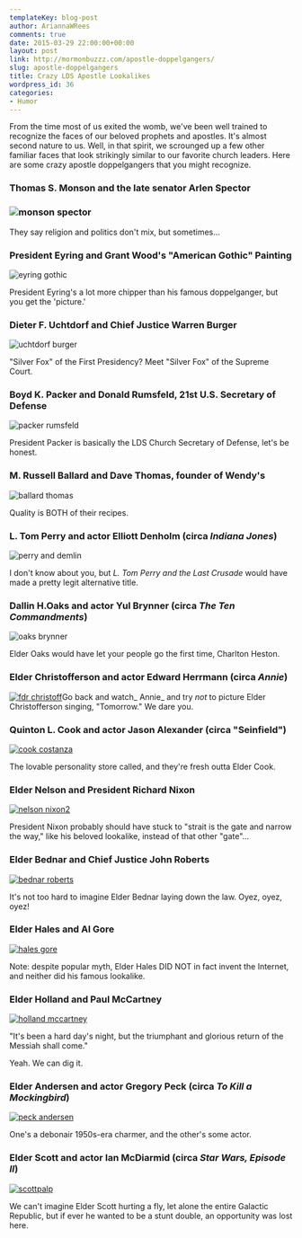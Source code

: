 ```yaml
---
templateKey: blog-post
author: AriannaWRees
comments: true
date: 2015-03-29 22:00:00+00:00
layout: post
link: http://mormonbuzzz.com/apostle-doppelgangers/
slug: apostle-doppelgangers
title: Crazy LDS Apostle Lookalikes
wordpress_id: 36
categories:
- Humor
---
```


From the time most of us exited the womb, we've been well trained to recognize the faces of our beloved prophets and apostles. It's almost second nature to us. Well, in that spirit, we scrounged up a few other familiar faces that look strikingly similar to our favorite church leaders. Here are some crazy apostle doppelgangers that you might recognize.


### Thomas S. Monson and the late senator Arlen Spector





### ![monson spector](/img/monson-spector.jpg)




They say religion and politics don't mix, but sometimes...


### President Eyring and Grant Wood's "American Gothic" Painting



![eyring gothic](/img/eyring-gothic.jpg)

President Eyring's a lot more chipper than his famous doppelganger, but you get the 'picture.'


### Dieter F. Uchtdorf and Chief Justice Warren Burger



![uchtdorf burger](/img/uchtdorf-burger.jpg)

"Silver Fox" of the First Presidency? Meet "Silver Fox" of the Supreme Court.


### Boyd K. Packer and Donald Rumsfeld, 21st U.S. Secretary of Defense



![packer rumsfeld](/img/packer-rumsfeld.jpg)

President Packer is basically the LDS Church Secretary of Defense, let's be honest.


### M. Russell Ballard and Dave Thomas, founder of Wendy's



![ballard thomas](/img/ballard-thomas.jpg)

Quality is BOTH of their recipes.


### L. Tom Perry and actor Elliott Denholm (circa _Indiana Jones_)



![perry and demlin](/img/perry-and-demlin.jpg)

I don't know about you, but _L. Tom Perry and the Last Crusade_ would have made a pretty legit alternative title.


### Dallin H.Oaks and actor Yul Brynner (circa _The Ten Commandments_)



![oaks brynner](/img/oaks-brynner.jpg)

Elder Oaks would have let your people go the first time, Charlton Heston.


### Elder Christofferson and actor Edward Herrmann (circa _Annie_)




[![fdr christoff](/img/fdr-christoff.jpg)](/img/fdr-christoff.jpg)Go back and watch_ Annie_ and try _not_ to picture Elder Christofferson singing, "Tomorrow." We dare you.


### Quinton L. Cook and actor Jason Alexander (circa "Seinfield")




[![cook costanza](/img/cook-costanza.jpg)](/img/cook-costanza.jpg)

The lovable personality store called, and they're fresh outta Elder Cook.


### Elder Nelson and President Richard Nixon




[![nelson nixon2](/img/nelson-nixon2.jpg)](/img/nelson-nixon2.jpg)

President Nixon probably should have stuck to "strait is the gate and narrow the way," like his beloved lookalike, instead of that other "gate"...


### Elder Bednar and Chief Justice John Roberts




[![bednar roberts](/img/bednar-roberts.jpg)](/img/bednar-roberts.jpg)

It's not too hard to imagine Elder Bednar laying down the law. Oyez, oyez, oyez!


### Elder Hales and Al Gore




[![hales gore](/img/hales-gore.jpg)](/img/hales-gore.jpg)

Note: despite popular myth, Elder Hales DID NOT in fact invent the Internet, and neither did his famous lookalike.


### Elder Holland and Paul McCartney




[![holland mccartney](/img/holland-mccartney.jpg)](/img/holland-mccartney.jpg)

"It's been a hard day's night, but the triumphant and glorious return of the Messiah shall come."

Yeah. We can dig it.


### Elder Andersen and actor Gregory Peck (circa _To Kill a Mockingbird_)




[![peck andersen](/img/peck-andersen.jpg)](/img/peck-andersen.jpg)

One's a debonair 1950s-era charmer, and the other's some actor.


### Elder Scott and actor Ian McDiarmid (circa _Star Wars, Episode II_)




[![scottpalp](/img/scottpalp.jpg)](/img/scottpalp.jpg)

We can't imagine Elder Scott hurting a fly, let alone the entire Galactic Republic, but if ever he wanted to be a stunt double, an opportunity was lost here.




